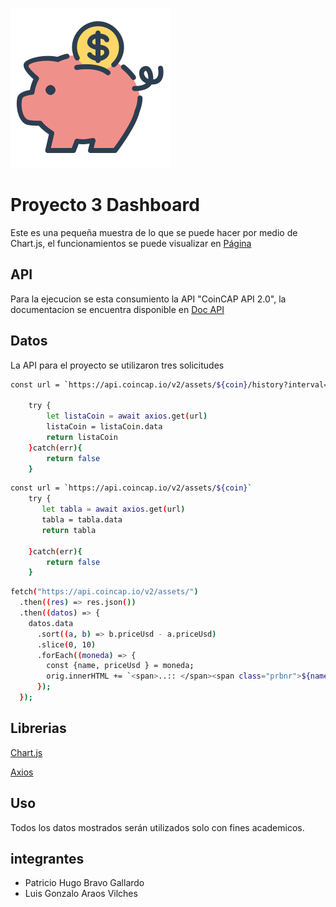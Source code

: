 ![alt text](./asset/img/coin_money_icon-icons.com_51091.png)
# Proyecto 3 Dashboard

Este es una pequeña muestra de lo que se puede hacer por medio de Chart.js, el funcionamientos se puede visualizar en [Página](https://garaos.github.io/proyecto3/)

## API

Para la ejecucion se esta consumiento la API "CoinCAP API 2.0", la documentacion se encuentra disponible en [Doc API](https://docs.coincap.io/)

## Datos

La API para el proyecto se utilizaron tres solicitudes

```bash
const url = `https://api.coincap.io/v2/assets/${coin}/history?interval=${inter}`

    try {
        let listaCoin = await axios.get(url)
        listaCoin = listaCoin.data
        return listaCoin
    }catch(err){
        return false
    }
```
```bash
const url = `https://api.coincap.io/v2/assets/${coin}`
    try {
       let tabla = await axios.get(url)
       tabla = tabla.data
       return tabla
        
    }catch(err){
        return false
    }
```
```bash
fetch("https://api.coincap.io/v2/assets/")
  .then((res) => res.json())
  .then((datos) => {
    datos.data
      .sort((a, b) => b.priceUsd - a.priceUsd)
      .slice(0, 10)
      .forEach((moneda) => {
        const {name, priceUsd } = moneda;
        orig.innerHTML += `<span>..:: </span><span class="prbnr">${name}</span><span class="prclr"> $${Number(priceUsd).toFixed(2)}</span><span> ::..</span>`;
      });
  });

```
## Librerias

[Chart.js](https://www.chartjs.org)

[Axios](https://axios-http.com/)

## Uso

Todos los datos mostrados serán utilizados solo con fines academicos.


## integrantes

- Patricio Hugo Bravo Gallardo
- Luis Gonzalo Araos Vilches

